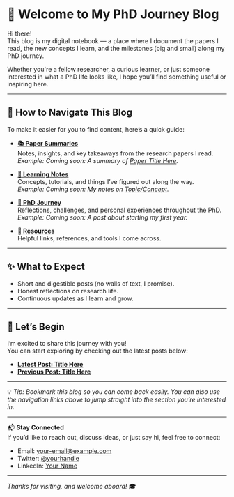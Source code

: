 # 👋 Welcome to My PhD Journey Blog

Hi there!  
This blog is my digital notebook — a place where I document the papers I read, the new concepts I learn, and the milestones (big and small) along my PhD journey.  

Whether you're a fellow researcher, a curious learner, or just someone interested in what a PhD life looks like, I hope you’ll find something useful or inspiring here.

---

## 🧭 How to Navigate This Blog

To make it easier for you to find content, here’s a quick guide:

- **[📚 Paper Summaries](#)**  
  Notes, insights, and key takeaways from the research papers I read.  
  *Example:* _Coming soon: A summary of [Paper Title Here](#)._

- **[📝 Learning Notes](#)**  
  Concepts, tutorials, and things I’ve figured out along the way.  
  *Example:* _Coming soon: My notes on [Topic/Concept](#)._

- **[📅 PhD Journey](#)**  
  Reflections, challenges, and personal experiences throughout the PhD.  
  *Example:* _Coming soon: A post about starting my first year._

- **[🔗 Resources](#)**  
  Helpful links, references, and tools I come across.  

---

## ✨ What to Expect

- Short and digestible posts (no walls of text, I promise).  
- Honest reflections on research life.  
- Continuous updates as I learn and grow.  

---

## 🚀 Let’s Begin

I’m excited to share this journey with you!  
You can start exploring by checking out the latest posts below:

- **[Latest Post: Title Here](#)**
- **[Previous Post: Title Here](#)**

---

💡 *Tip: Bookmark this blog so you can come back easily. You can also use the navigation links above to jump straight into the section you’re interested in.*

---

📬 **Stay Connected**  
If you’d like to reach out, discuss ideas, or just say hi, feel free to connect:  
- Email: [your-email@example.com](#)  
- Twitter: [@yourhandle](#)  
- LinkedIn: [Your Name](#)  

---

*Thanks for visiting, and welcome aboard!* 🎓

